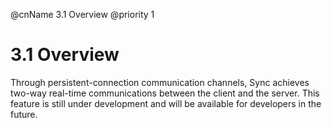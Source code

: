 @cnName 3.1 Overview
@priority 1

# 3.1 Overview

Through persistent-connection communication channels, Sync achieves two-way real-time communications between the client and the server.  This feature is still under development and will be available for developers in the future. 
